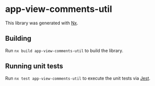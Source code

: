 # app-view-comments-util

This library was generated with [Nx](https://nx.dev).

## Building

Run `nx build app-view-comments-util` to build the library.

## Running unit tests

Run `nx test app-view-comments-util` to execute the unit tests via [Jest](https://jestjs.io).
